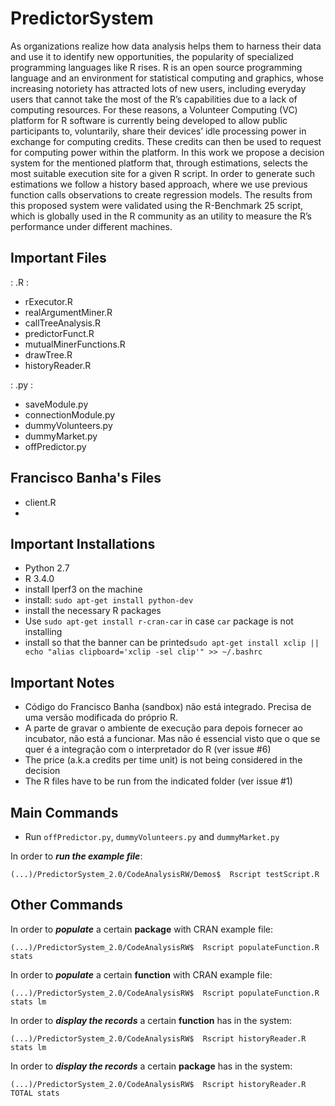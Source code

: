 # PredictorSystem
As organizations realize how data analysis helps them to harness their data and use it to identify new opportunities, the popularity of specialized programming languages like R rises. R is an open source programming language and an environment for statistical computing and graphics, whose increasing notoriety has attracted lots of new users, including everyday users that cannot take the most of the R’s capabilities due to a lack of computing resources. For these reasons, a Volunteer Computing (VC) platform for R software is currently being developed to allow public participants to, voluntarily, share their devices’ idle processing power in exchange for computing credits. These credits can then be used to request for computing power within the platform. In this work we propose a decision system for the mentioned platform that, through estimations, selects the most suitable execution site for a given R script. In order to generate such estimations we follow a history based approach, where we use previous function calls observations to create regression models. The results from this proposed system were validated using the R-Benchmark 25 script, which is globally used in the R community as an utility to measure the R’s performance under different machines.


## Important Files

: .R :

- rExecutor.R
- realArgumentMiner.R
- callTreeAnalysis.R
- predictorFunct.R
- mutualMinerFunctions.R
- drawTree.R
- historyReader.R

: .py :

- saveModule.py
- connectionModule.py
- dummyVolunteers.py
- dummyMarket.py
- offPredictor.py

Francisco Banha's Files
-
- client.R
-

## Important Installations

- Python 2.7
- R 3.4.0
- install Iperf3 on the machine
- install: `sudo apt-get install python-dev`
- install the necessary R packages
- Use `sudo apt-get install r-cran-car` in case `car` package is not installing
- install so that the banner can be printed`sudo apt-get install xclip || echo "alias clipboard='xclip -sel clip'" >> ~/.bashrc`


## Important Notes
- Código do Francisco Banha (sandbox) não está integrado. Precisa de uma versão modificada do próprio R.
- A parte de gravar o ambiente de execução para depois fornecer ao incubator, não está a funcionar. Mas não é essencial visto que o que se quer é a integração com o interpretador do R (ver issue #6)
- The price (a.k.a credits per time unit) is not being considered in the decision
- The R files have to be run from the indicated folder (ver issue #1)

## Main Commands

- Run `offPredictor.py`, `dummyVolunteers.py` and `dummyMarket.py`

In order to **_run the example file_**:

```
(...)/PredictorSystem_2.0/CodeAnalysisRW/Demos$  Rscript testScript.R

```

## Other Commands


In order to **_populate_** a certain **package** with CRAN example file:
```
(...)/PredictorSystem_2.0/CodeAnalysisRW$  Rscript populateFunction.R stats

```

In order to **_populate_** a certain **function** with CRAN example file:
```
(...)/PredictorSystem_2.0/CodeAnalysisRW$  Rscript populateFunction.R stats lm

```

In order to **_display the records_** a certain **function** has in the system:

```
(...)/PredictorSystem_2.0/CodeAnalysisRW$  Rscript historyReader.R stats lm

```

In order to **_display the records_** a certain **package** has in the system:

```
(...)/PredictorSystem_2.0/CodeAnalysisRW$  Rscript historyReader.R TOTAL stats

```


